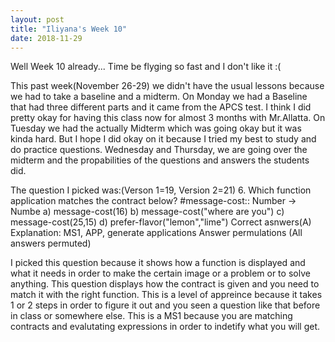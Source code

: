```yaml
---
layout: post
title: "Iliyana's Week 10"
date: 2018-11-29
---
```

Well Week 10 already... Time be flyging so fast and I don't like it :(

This past week(November 26-29) we didn't have the usual lessons because we had to take a baseline and a midterm.
On Monday we had a Baseline that had three different parts and it came from the APCS test. I think I did pretty okay for having this class now for almost 3 months with Mr.Allatta. 
On Tuesday we had the actually Midterm which was going okay but it was kinda hard. But I hope I did okay on it because I tried my best to study and do practice questions. 
Wednesday and Thursday, we are going over the midterm and the propabilities of the questions and answers the students did. 

 The question I picked was:(Verson 1=19, Version 2=21)
      6. Which function application matches the contract below?
                    #message-cost:: Number -> Numbe
   a) message-cost(16)
   b) message-cost("where are you")
   c) message-cost(25,15)
   d) prefer-flavor("lemon","lime")
 Correct asnwers(A)
 Explanation: MS1, APP, generate applications
 Answer permulations (All answers permuted)

I picked this question because it shows how a function is displayed and what it needs in order to make the certain image or a problem or to solve anything. This question displays how the contract is given and you need to match it with the right function. This is a level of appreince because it takes 1 or 2 steps in order to figure it out and you seen a question like that before in class or somewhere else. This is a MS1 because you are matching contracts and evalutating expressions in order to indetify what you will get. 
